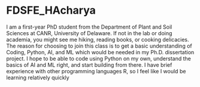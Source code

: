 # FDSFE_HAcharya
I am a first-year PhD student from the Department of Plant and Soil Sciences at CANR, University of Delaware. If not in the lab or doing academia, you might see me hiking, reading books, or cooking delicacies.
The reason for choosing to join this class is to get a basic understanding of Coding, Python, AI, and ML which would be needed in my Ph.D. dissertation project.
I hope to be able to code using Python on my own, understand the basics of AI and ML right, and start building from there.
I have brief experience with other programming languages R, so I feel like I would be learning relatively quickly
